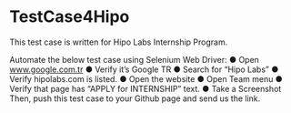 # TestCase4Hipo
This test case is written for Hipo Labs Internship Program. 

Automate the below test case using Selenium Web Driver:
● Open www.google.com.tr
● Verify it’s Google TR
● Search for “Hipo Labs”
● Verify hipolabs.com is listed.
● Open the website
● Open Team menu
● Verify that page has “APPLY for INTERNSHIP” text. 
● Take a Screenshot
Then, push this test case to your Github page and send us the link.

